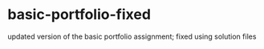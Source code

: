# basic-portfolio-fixed
updated version of the basic portfolio assignment; fixed using solution files
